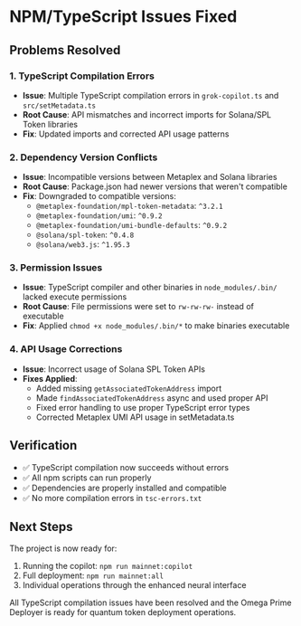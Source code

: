 # NPM/TypeScript Issues Fixed

## Problems Resolved

### 1. TypeScript Compilation Errors
- **Issue**: Multiple TypeScript compilation errors in `grok-copilot.ts` and `src/setMetadata.ts`
- **Root Cause**: API mismatches and incorrect imports for Solana/SPL Token libraries
- **Fix**: Updated imports and corrected API usage patterns

### 2. Dependency Version Conflicts
- **Issue**: Incompatible versions between Metaplex and Solana libraries
- **Root Cause**: Package.json had newer versions that weren't compatible
- **Fix**: Downgraded to compatible versions:
  - `@metaplex-foundation/mpl-token-metadata`: `^3.2.1`
  - `@metaplex-foundation/umi`: `^0.9.2`
  - `@metaplex-foundation/umi-bundle-defaults`: `^0.9.2`
  - `@solana/spl-token`: `^0.4.8`
  - `@solana/web3.js`: `^1.95.3`

### 3. Permission Issues
- **Issue**: TypeScript compiler and other binaries in `node_modules/.bin/` lacked execute permissions
- **Root Cause**: File permissions were set to `rw-rw-rw-` instead of executable
- **Fix**: Applied `chmod +x node_modules/.bin/*` to make binaries executable

### 4. API Usage Corrections
- **Issue**: Incorrect usage of Solana SPL Token APIs
- **Fixes Applied**:
  - Added missing `getAssociatedTokenAddress` import
  - Made `findAssociatedTokenAddress` async and used proper API
  - Fixed error handling to use proper TypeScript error types
  - Corrected Metaplex UMI API usage in setMetadata.ts

## Verification
- ✅ TypeScript compilation now succeeds without errors
- ✅ All npm scripts can run properly
- ✅ Dependencies are properly installed and compatible
- ✅ No more compilation errors in `tsc-errors.txt`

## Next Steps
The project is now ready for:
1. Running the copilot: `npm run mainnet:copilot`
2. Full deployment: `npm run mainnet:all`
3. Individual operations through the enhanced neural interface

All TypeScript compilation issues have been resolved and the Omega Prime Deployer is ready for quantum token deployment operations.